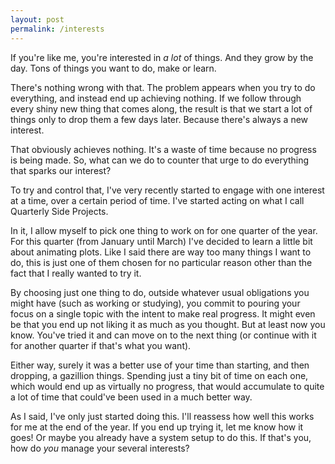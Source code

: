 ```yaml
---
layout: post
permalink: /interests
---
```

If you're like me, you're interested in *a lot* of things. And they grow by the day.
Tons of things you want to do, make or learn.

There's nothing wrong with that. The problem appears when you try to do everything, and instead end up achieving nothing.
If we follow through every shiny new thing that comes along, the result is that we start a lot of things only to drop them a few days later.
Because there's always a new interest.

That obviously achieves nothing. It's a waste of time because no progress is being made.
So, what can we do to counter that urge to do everything that sparks our interest?

To try and control that, I've very recently started to engage with one interest at a time, over a certain period of time.
I've started acting on what I call Quarterly Side Projects.

In it, I allow myself to pick one thing to work on for one quarter of the year.
For this quarter (from January until March) I've decided to learn a little bit about animating plots. Like I said there are way too many things I want to do, this is just one of them chosen for no particular reason other than the fact that I really wanted to try it.

By choosing just one thing to do, outside whatever usual obligations you might have (such as working or studying), you commit to pouring your focus on a single topic with the intent to make real progress.
It might even be that you end up not liking it as much as you thought. But at least now you know. You've tried it and can move on to the next thing (or continue with it for another quarter if that's what you want).

Either way, surely it was a better use of your time than starting, and then dropping, a gazillion things.
Spending just a tiny bit of time on each one, which would end up as virtually no progress, that would accumulate to quite a lot of time that could've been used in a much better way.

As I said, I've only just started doing this. I'll reassess how well this works for me at the end of the year.
If you end up trying it, let me know how it goes!
Or maybe you already have a system setup to do this. If that's you, how do *you* manage your several interests?